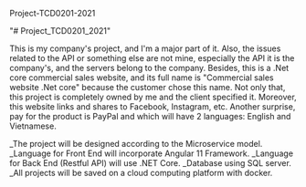 Project-TCD0201-2021

"# Project_TCD0201_2021" 

This is my company's project, and I'm a major part of it. Also, the issues related to the API or something else are not mine, especially the API it is the company's, and the servers belong to the company. Besides, this is a .Net core commercial sales website, and its full name is "Commercial sales website .Net core" because the customer chose this name. Not only that, this project is completely owned by me and the client specified it. Moreover, this website links and shares to Facebook, Instagram, etc. Another surprise, pay for the product is PayPal and which will have 2 languages: English and Vietnamese.

_The project will be designed according to the Microservice model.
_Language for Front End will incorporate Angular 11 Framework.
_Language for Back End (Restful API) will use .NET Core.
_Database using SQL server.
_All projects will be saved on a cloud computing platform with docker.
